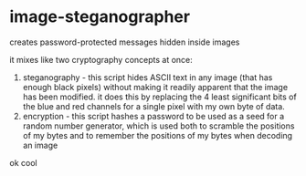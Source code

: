 # image-steganographer
creates password-protected messages hidden inside images

it mixes like two cryptography concepts at once:

1. steganography - this script hides ASCII text in any image (that has enough black pixels) without making it readily apparent that the image has been modified. it does this by replacing the 4 least significant bits of the blue and red channels for a single pixel with my own byte of data. 
2. encryption - this script hashes a password to be used as a seed for a random number generator, which is used both to scramble the positions of my bytes and to remember the positions of my bytes when decoding an image

ok cool
